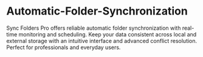# Automatic-Folder-Synchronization
Sync Folders Pro offers reliable automatic folder synchronization with real-time monitoring and scheduling. Keep your data consistent across local and external storage with an intuitive interface and advanced conflict resolution. Perfect for professionals and everyday users.
